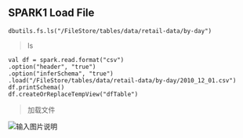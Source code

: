 ﻿## SPARK1 Load File

```
dbutils.fs.ls("/FileStore/tables/data/retail-data/by-day")
```

> ls 
```
val df = spark.read.format("csv")
.option("header", "true")
.option("inferSchema", "true")
.load("/FileStore/tables/data/retail-data/by-day/2010_12_01.csv")
df.printSchema()
df.createOrReplaceTempView("dfTable")
```
>加载文件

![输入图片说明](blob:https://stackedit.cn/c2786e5a-00fc-4b0c-adb9-61f9af1b1afb)
